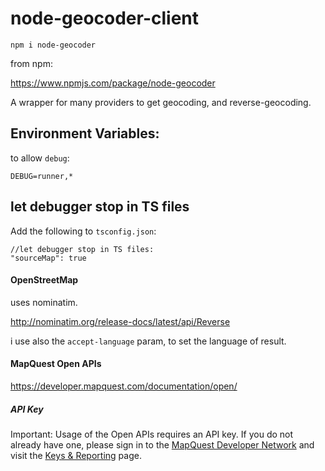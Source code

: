 # node-geocoder-client

    npm i node-geocoder
    
from npm:

https://www.npmjs.com/package/node-geocoder

A wrapper for many providers to get geocoding, and reverse-geocoding.

    
## Environment Variables:
    

to allow `debug`:
    
    DEBUG=runner,*

## let debugger stop in TS files

Add the following to  `tsconfig.json`:
    
    //let debugger stop in TS files:
    "sourceMap": true    
    
#### OpenStreetMap 

uses nominatim.

http://nominatim.org/release-docs/latest/api/Reverse

i use also the `accept-language` param, to set the language of result.

#### MapQuest Open APIs
https://developer.mapquest.com/documentation/open/

##### API Key

Important: Usage of the Open APIs requires an API key. If you do not already have one, please sign in to the [MapQuest Developer Network](http://developer.mapquest.com/) and visit the [Keys & Reporting](https://developer.mapquest.com/user/me/apps) page.